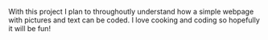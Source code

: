 With this project I plan to throughoutly understand how a simple webpage with pictures and text can be coded. I love cooking and coding so hopefully it will be fun!